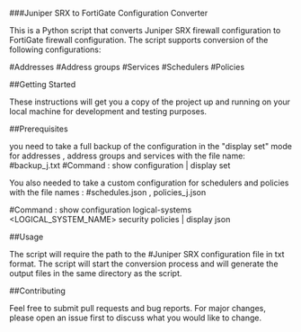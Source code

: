 ###Juniper SRX to FortiGate Configuration Converter

This is a Python script that converts Juniper SRX firewall configuration to FortiGate firewall configuration. The script supports conversion of the following configurations:

#Addresses
#Address groups
#Services
#Schedulers
#Policies

##Getting Started

These instructions will get you a copy of the project up and running on your local machine for development and testing purposes.

##Prerequisites

you need to take a full backup of the configuration in the "display set" mode for addresses , address groups and services with the file name: #backup_j.txt
#Command : show configuration | display set

You also needed to take a custom configuration for schedulers and policies with the file names : #schedules.json , policies_j.json

#Command : show configuration logical-systems <LOGICAL_SYSTEM_NAME> security policies | display json


##Usage

The script will require the path to the #Juniper SRX configuration file in txt format.
The script will start the conversion process and will generate the output files in the same directory as the script.

##Contributing

Feel free to submit pull requests and bug reports. For major changes, please open an issue first to discuss what you would like to change.

